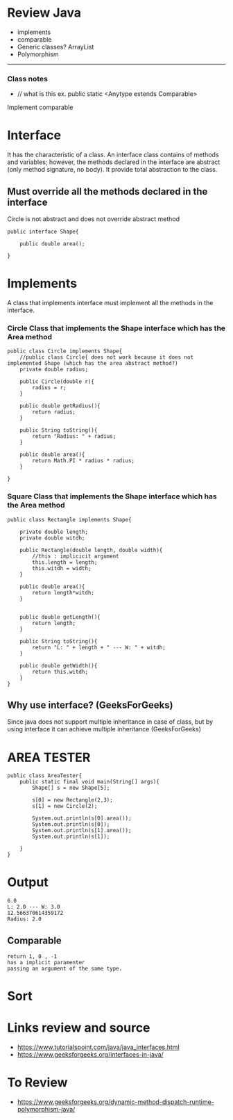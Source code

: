 # Review Java
- implements
- comparable 
- Generic classes? ArrayList
- Polymorphism 

--- 

### Class notes
- <Anytype> // what is this 
ex. public static <Anytype extends Comparable<Anytype>>

Implement comparable

# Interface 
It has the characteristic of a class. An interface class contains of methods and variables; however, the methods declared in the interface are abstract (only method signature, no body). It provide total abstraction to the class. 

## Must override all the methods declared in the interface 
 Circle is not abstract and does not override abstract method 


```
public interface Shape{

    public double area();

}
```

# Implements 
A class that implements interface must implement all the methods in the interface. 

### Circle Class that implements the Shape interface  which has the Area method
```
public class Circle implements Shape{
    //public class Circle{ does not work because it does not implemented Shape (which has the area abstract method?) 
    private double radius;

    public Circle(double r){
        radius = r;
    }

    public double getRadius(){
        return radius;
    }

    public String toString(){
        return "Radius: " + radius;
    }

    public double area(){
        return Math.PI * radius * radius;
    }

}
```

### Square Class that implements the Shape interface which has the Area method

```
public class Rectangle implements Shape{

    private double length;
    private double witdh;

    public Rectangle(double length, double width){
        //this : implicicit argument
        this.length = length;
        this.witdh = width;
    }

    public double area(){
        return length*witdh;
    }

    
    public double getLength(){
        return length;
    }

    public String toString(){
        return "L: " + length + " --- W: " + witdh;
    }

    public double getWidth(){
        return this.witdh;
    }
}
```

## Why use interface? (GeeksForGeeks)
Since java does not support multiple inheritance in case of class, but by using interface it can achieve multiple inheritance (GeeksForGeeks)

# AREA TESTER
```
public class AreaTester{
    public static final void main(String[] args){
        Shape[] s = new Shape[5];

        s[0] = new Rectangle(2,3);
        s[1] = new Circle(2);

        System.out.println(s[0].area());
        System.out.println(s[0]);
        System.out.println(s[1].area());
        System.out.println(s[1]);

    }
}
```

# Output
```
6.0
L: 2.0 --- W: 3.0
12.566370614359172
Radius: 2.0
```

## Comparable 
    return 1, 0 , -1
    has a implicit paramenter
    passing an argument of the same type. 

# Sort


# Links review and source
- https://www.tutorialspoint.com/java/java_interfaces.html
- https://www.geeksforgeeks.org/interfaces-in-java/ 
 
 # To Review
 - https://www.geeksforgeeks.org/dynamic-method-dispatch-runtime-polymorphism-java/


